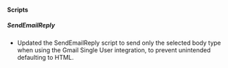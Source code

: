 
#### Scripts

##### SendEmailReply

- Updated the SendEmailReply script to send only the selected body type when using the Gmail Single User integration, to prevent unintended defaulting to HTML.
